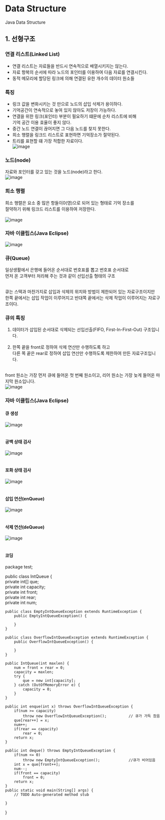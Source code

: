 # Data Structure
Java Data Structure<br>
## 1. 선형구조
### 연결 리스트(Linked List)
- 연결 리스트는 자료들을 반드시 연속적으로 배열시키지는 않는다.<br>
- 자료 항복의 순서에 따라 노드의 포인터를 이용하여 다음 자료를 연결시킨다.<br>
- 동적 메모리에 할당된 링크에 의해 연결된 유한 개수의 데이터 원소들<br>
### 특징
- 링크 값을 변화시키는 것 만으로 노드의 삽입 삭제가 용이하다.<br>
- 기억공간이 연속적으로 놓여 있지 않아도 저장이 가능하다.<br>
- 연결을 위한 링크(포인터) 부분이 필요하기 떄문에 순차 리스트에 비해<br>기억 공간 이용 효율이 좋지 않다.<br>
- 중간 노드 연결이 끊어지면 그 다음 노드를 찾지 못한다.<br>
- 희소 행렬을 링크드 리스트로 표현하면 기억장소가 절약된다.<br>
- 트리를 표현할 떄 가장 적합한 자료이다.<br>
![image](https://user-images.githubusercontent.com/126844692/226499753-167c2edc-ce25-4c0f-b523-c93e2d697ade.png)<br>

### 노드(node)
자료와 포인터를 갖고 있는 것을 노드(node)라고 한다.<br>
![image](https://user-images.githubusercontent.com/126844692/226500264-3a170c34-f24b-4b3b-81d2-6519acaa5256.png)<br>

### 희소 행렬
희소 행렬은 요소 중 많은 항들이0(영)으로 되어 있는 형태로 기억 장소를<br>절약하기 위해 링크드 리스트를 이용하여 저장한다.<br><br>
![image](https://user-images.githubusercontent.com/126844692/226500474-9a221ed7-d2a7-4afb-8c91-3c29ba89ae2a.png)<br>
### 자바 이클립스(Java Eclipse)
![image](https://user-images.githubusercontent.com/126844692/226522766-cade90b1-af43-4d8a-82e4-8ed5b7700de2.png)<br>
### 큐(Queue)
일상생활에서 은행에 들어온 순서대로 번호표를 뽑고 번호표 순서대로<br>
먼저 온 고객부터 처리해 주는 것과 같이 선입선출 형태의 구조<br><br>

큐는 스택과 마찬가지로 삽입과 삭제의 위치와 방법이 제한되어 있는 자료구조이지만<br>
한쪽 끝에서는 삽입 작업이 이루어지고 반대쪽 끝에서는 삭제 작업이 이루어지는 자료구조이다.<br>
### 큐의 특징
1) 데이터가 삽입된 순서대로 삭제되는 선입선출(FIFO, First-In-First-Out)  구조입니다.<br><br>
2) 한쪽 끝을 front로 정하여 삭제 연산만 수행하도록 하고<br>
다른 쪽 끝은 rear로 정하여 삽입 연산만 수행하도록 제한하여 만든 자료구조입니다.<br><br>

front 원소는 가장 먼저 큐에 들어온 첫 번째 원소이고, 리어 원소는 가장 늦게 들어온 마지막 원소입니다.<br>
![image](https://user-images.githubusercontent.com/126844692/226807680-b56779cd-ff8c-4f1f-af70-00d8c30bc6af.png)<br>

### 자바 이클립스(Java Eclipse)
#### 큐 생성<br>
![image](https://user-images.githubusercontent.com/126844692/226807890-7ec895fa-73eb-45ec-acf5-68a22c8568e7.png)<br><br>

#### 공백 상태 검사
![image](https://user-images.githubusercontent.com/126844692/226808078-ac1e9ea0-116c-4fa0-a03c-7288fff148cc.png)<br><br>

#### 포화 상태 검사
![image](https://user-images.githubusercontent.com/126844692/226808190-836d283a-fe19-414e-9118-917d55cfa715.png)<br><br>

#### 삽입 연산(enQueue)
![image](https://user-images.githubusercontent.com/126844692/226808319-831bfdef-8a16-42a1-982d-7af453520d40.png)<br><br>

#### 삭제 연산(deQueue)
![image](https://user-images.githubusercontent.com/126844692/226808407-7851acab-9fc1-44e5-a992-48d582871b3a.png)<br><br>

#### 코딩

package test;<br>

public class IntQueue {<br>
	private int[] que;<br>
	private int capacity;<br>
	private int front;<br>
	private int rear;<br>
	private int num;<br>
	
	public class EmptyIntQueueException extends RuntimeException {
		public EmptyIntQueueException() {
			
		}
	}
	
	public class OverflowIntQueueException extends RuntimeException {
		public OverflowIntQueueException() {
			
		}
	}
	
	public IntQueue(int maxlen) {
		num = front = rear = 0;
		capacity = maxlen;
		try {
			que = new int[capacity];
		} catch (OutOfMemoryError e) {
			capacity = 0;
		}
	}
	
	public int enque(int x) throws OverflowIntQueueException {
		if(num >= capacity)
			throw new OverflowIntQueueException();			// 큐가 가득 찼음
		que[rear++] = x;
		num++;
		if(rear == capacity)
			rear = 0;
		return x;
	}
	
	public int deque() throws EmptyIntQueueException {
		if(num <= 0)
			throw new EmptyIntQueueException();				//큐가 비어있음
		int x = que[front++];
		num--;
		if(front == capacity)
			front = 0;
		return x;
	}
	public static void main(String[] args) {
		// TODO Auto-generated method stub

	}
}




